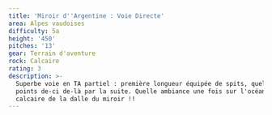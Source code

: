 ```yaml
---
title: 'Miroir d''Argentine : Voie Directe'
area: Alpes vaudoises
difficulty: 5a
height: '450'
pitches: '13'
gear: Terrain d'aventure
rock: Calcaire
rating: 3
description: >-
  Superbe voie en TA partiel : première longueur équipée de spits, quelques
  points de-ci de-là par la suite. Quelle ambiance une fois sur l'océan de
  calcaire de la dalle du miroir !!
---
```


